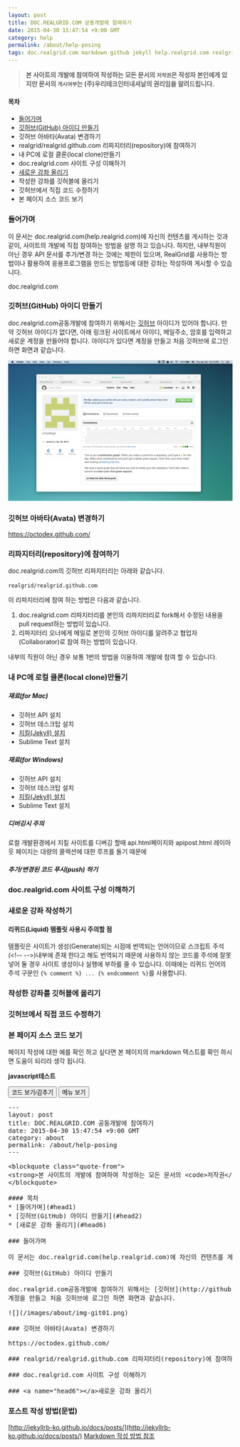 ```yaml
---
layout: post
title: DOC.REALGRID.COM 공동개발에 참여하기
date: 2015-04-30 15:47:54 +9:00 GMT
category: help
permalink: /about/help-posing
tags: doc.realgrid.com markdown github jekyll help.realgrid.com realgrid
---
```


<blockquote class="quote-from">
<strong>본 사이트의 개발에 참여하여 작성하는 모든 문서의 <code>저작권</code>은 작성자 본인에게 있지만 문서의 <code>게시여부</code>는 (주)우리테크인터내셔날의 권리임을 알려드립니다.</strong>
</blockquote>

#### 목차
* [들어가며](#head1)
* [깃허브(GitHub) 아이디 만들기](#head2)
* 깃허브 아바타(Avata) 변경하기
* realgrid/realgrid.github.com 리파지터리(repository)에 참여하기
* 내 PC에 로컬 클론(local clone)만들기
* doc.realgrid.com 사이트 구성 이해하기
* [새로운 강좌 올리기](#head6)
* 작성한 강좌를 깃허블에 올리기
* 깃허브에서 직접 코드 수정하기
* 본 페이지 소스 코드 보기


### 들어가며

이 문서는 doc.realgrid.com(help.realgrid.com)에 자신의 컨텐츠를 게시하는 것과 같이, 사이트의 개발에 직접 참여하는 방법을 설명 하고 있습니다. 하지만, 내부직원이 아닌 경우 API 문서를 추가/변경 하는 것에는 제한이 있으며, RealGrid를 사용하는 방법이나 활용하여 응용프로그램을 만드는 방법등에 대한 강좌는 작성하여 게시할 수 있습니다.

doc.realgrid.com

### 깃허브(GitHub) 아이디 만들기
doc.realgrid.com공동개발에 참여하기 위해서는 [깃허브](http://github.com) 아이디가 있어야 합니다. 만약 깃허브 아이디가 없다면, 아래 링크된 사이트에서 아이디, 메일주소, 암호를 입력하고 새로운 계정을 만들어야 합니다. 아이디가 있다면 
계정을 만들고 처음 깃허브에 로그인 하면 화면과 같습니다.

![](/images/about/img-git01.png)

### 깃허브 아바타(Avata) 변경하기
https://octodex.github.com/

### 리파지터리(repository)에 참여하기
doc.realgrid.com의 깃허브 리파지터리는 아래와 같습니다.

`realgrid/realgrid.github.com`

이 리파지터리에 참여 하는 방법은 다음과 같습니다.
1. doc.realgrid.com 리파지터리를 본인의 리파지터리로 fork해서 수정된 내용을 pull request하는 방법이 있습니다.
2. 리파지터리 오너에게 메일로 본인의 깃허브 아이디를 알려주고 협업자(Collaborator)로 참여 하는 방법이 있습니다.

내부의 직원이 아닌 경우 보통 1번의 방법을 이용하여 개발에 참여 할 수 있습니다.

### 내 PC에 로컬 클론(local clone)만들기

##### 재료(for Mac)
* 깃허브 API 설치
* 깃허브 데스크탑 설치
* [지킬(Jekyll) 설치](http://jekyllrb-ko.github.io/docs/installation/)
* Sublime Text 설치

##### 재료(for Windows)
* 깃허브 API 설치
* 깃허브 데스크탑 설치
* [지킬(Jekyll) 설치](http://jekyllrb-ko.github.io/docs/installation/)
* Sublime Text 설치

##### 디버깅시 주의
로컬 개발환경에서 지킬 사이트를 디버깅 할때 api.html페이지와 apipost.html 레이아웃 페이지는 대량의 콜렉션에 대한 루프를 돌기 때문에 

##### 추가/변경된 코드 푸시(push) 하기


### doc.realgrid.com 사이트 구성 이해하기

### <a name="head6"></a>새로운 강좌 작성하기

#### 리퀴드(Liquid) 템플릿 사용시 주의할 점
템플릿은 사이트가 생성(Generate)되는 시점에 번역되는 언어이므로 스크립트 주석(&lt;!--  --&gt;)내부에 존재 한다고 해도 번역되기 때문에 사용하지 않는 코드를 주석에 잘못 넣어 둘 경우 사이트 생성이나 실행에 부하를 줄 수 있습니다. 이때에는 리퀴드 언어의 주석 구문인 `{% comment %} ... {% endcomment %}`를 사용합니다.

### 작성한 강좌를 깃허블에 올리기

### 깃허브에서 직접 코드 수정하기

### 본 페이지 소스 코드 보기

페이지 작성에 대한 예를 확인 하고 싶다면 본 페이지의 markdown 텍스트를 확인 하시면 도움이 되리라 생각 됩니다.

**javascript테스트**

<button type="button" class="btn btn-info" onclick="javascript:$('.prettyprint').toggle();">
  코드 보기/감추기
</button>

<script>
    $(document).ready( function() {
        $.ajaxSetup ({
            cache: false
        });

        $("#link").click( function(e) {
            e.preventDefault();

            var url = "/apisidemenu.html";
            $("#sidemenu").html("<p>loading...</p>").load(url);

        });
    });
</script>

<button type="button" id="link" class="btn btn-info">
  메뉴 보기
</button>

<div id="sidemenu"> </div>

<pre class="prettyprint">
---
layout: post
title: DOC.REALGRID.COM 공동개발에 참여하기
date: 2015-04-30 15:47:54 +9:00 GMT
category: about
permalink: /about/help-posing
---

&lt;blockquote class=&quot;quote-from&quot;&gt;
&lt;strong&gt;본 사이트의 개발에 참여하여 작성하는 모든 문서의 &lt;code&gt;저작권&lt;/code&gt;은 작성자 본인에게 있지만 문서의 &lt;code&gt;게시여부&lt;/code&gt;는 (주)우리테크인터내셔날의 권리임을 알려드립니다.&lt;/strong&gt;
&lt;/blockquote&gt;

#### 목차
* [들어가며](#head1)
* [깃허브(GitHub) 아이디 만들기](#head2)
* [새로운 강좌 올리기](#head6)

### 들어가며

이 문서는 doc.realgrid.com(help.realgrid.com)에 자신의 컨텐츠를 게시하는 것과 같이, 사이트의 개발에 직접 참여하는 방법을 설명 하고 있습니다. 하지만, 내부직원이 아닌 경우 API 문서를 추가/변경 하는 것에는 제한이 있으며, RealGrid를 사용하는 방법이나 활용하여 응용프로그램을 만드는 방법등에 대한 강좌는 작성하여 게시할 수 있습니다.

### 깃허브(GitHub) 아이디 만들기

doc.realgrid.com공동개발에 참여하기 위해서는 [깃허브](http://github.com) 아이디가 있어야 합니다. 만약 깃허브 아이디가 없다면, 아래 링크된 사이트에서 아이디, 메일주소, 암호를 입력하고 새로운 계정을 만들어야 합니다. 아이디가 있다면 
계정을 만들고 처음 깃허브에 로그인 하면 화면과 같습니다.

![](/images/about/img-git01.png)

### 깃허브 아바타(Avata) 변경하기

https://octodex.github.com/

### realgrid/realgrid.github.com 리파지터리(repository)에 참여하기

### doc.realgrid.com 사이트 구성 이해하기

### &lt;a name=&quot;head6&quot;&gt;&lt;/a&gt;새로운 강좌 올리기
</pre>

### 포스트 작성 방법(문법)
[http://jekyllrb-ko.github.io/docs/posts/](http://jekyllrb-ko.github.io/docs/posts/)
[Markdown 작성 방법 참조](https://guides.github.com/features/mastering-markdown/)
